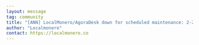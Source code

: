 ```yaml
---
layout: message
tag: community
title: "[ANN] LocalMonero/AgoraDesk down for scheduled maintenance: 2-24 hours"
author: "Localmonero"	
contact: https://localmonero.co
---
```



